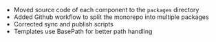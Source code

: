 - Moved source code of each component to the `packages` directory
- Added Github workflow to split the monorepo into multiple packages
- Corrected sync and publish scripts
- Templates use BasePath for better path handling
